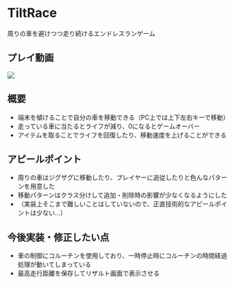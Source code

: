 # TiltRace

周りの車を避けつつ走り続けるエンドレスランゲーム

## プレイ動画

![](https://user-images.githubusercontent.com/93642791/144220220-b8a00861-9c44-48a6-9fa6-c1e74d3531ce.gif)

## 概要
- 端末を傾けることで自分の車を移動できる（PC上では上下左右キーで移動）
- 走っている車に当たるとライフが減り、0になるとゲームオーバー
- アイテムを取ることでライフを回復したり、移動速度を上げることができる
 
## アピールポイント

- 周りの車はジグザグに移動したり、プレイヤーに追従したりと色んなパターンを用意した
- 移動パターンはクラス分けして追加・削除時の影響が少なくなるようにした
- （実装上そこまで難しいことはしていないので、正直技術的なアピールポイントは少ない…）

## 今後実装・修正したい点

- 車の制御にコルーチンを使用しており、一時停止時にコルーチンの時間経過処理が動いてしまっている
- 最高走行距離を保存してリザルト画面で表示させる
